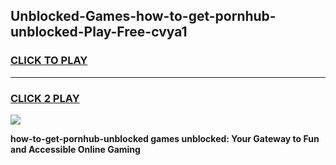 
## Unblocked-Games-how-to-get-pornhub-unblocked-Play-Free-cvya1
<h3>
<a href="https://premium76.site?title=how-to-get-pornhub-unblocked&ref=21A">CLICK TO PLAY</a></h3>
<hr>

<h3>
<a href="https://premium76.site?title=how-to-get-pornhub-unblocked&ref=21A">CLICK 2 PLAY</a>
  
</h3>

<a href="https://premium76.site?title=how-to-get-pornhub-unblocked&ref=21A"><img src="https://clearcache.store/games.png"></a>


**how-to-get-pornhub-unblocked games unblocked: Your Gateway to Fun and Accessible Online Gaming**
